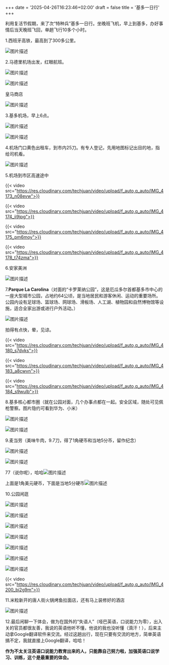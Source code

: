 +++
date = '2025-04-26T16:23:46+02:00'
draft = false
title = '基多一日行'
+++

利用复活节假期，来了次“特种兵”基多一日行。坐晚班飞机，早上到基多，办好事情后当天晚班飞回，单趟飞行10多个小时。
<!--more-->

1.西班牙高铁，最高到了300多公里。

![图片描述](https://res.cloudinary.com/techjuan/image/upload/v1745759752/78327EA8-DDCF-4ADD-A384-9EE7D89270FE_ossqcs.jpg)

2.马德里机场出发，红眼航班。

![图片描述](https://res.cloudinary.com/techjuan/image/upload/v1745759875/499847D5-10B1-4736-B757-880A193F898C_k7qjto.jpg)

![图片描述](https://res.cloudinary.com/techjuan/image/upload/v1745760035/40E28E97-7C62-4126-89D5-2E53DC95445D_n0ptxe.jpg)

皇马商店

![图片描述](https://res.cloudinary.com/techjuan/image/upload/v1745760090/8C5E9466-7D0C-4B07-8120-DAB0FB6FC4F1_yolljb.jpg)

3.基多机场，早上6点。

![图片描述](https://res.cloudinary.com/techjuan/image/upload/v1745760398/IMG_4171_iylqpx.jpg)

![图片描述](https://res.cloudinary.com/techjuan/image/upload/v1745760431/IMG_4172_nznsmt.jpg)

4.机场门口黄色出租车，到市内25刀。有专人登记，先用地图标记出目的地，指给司机看。

![图片描述](https://res.cloudinary.com/techjuan/image/upload/v1745759136/9ae0b61cd87087503b6f85e1f8e31a3b_qtvwzq.jpg)

5.机场到市区高速途中

{{< video src="https://res.cloudinary.com/techjuan/video/upload/f_auto,q_auto/IMG_4173_n08evw">}}

{{< video src="https://res.cloudinary.com/techjuan/video/upload/f_auto,q_auto/IMG_4174_ii9jpg">}}

{{< video src="https://res.cloudinary.com/techjuan/video/upload/f_auto,q_auto/IMG_4175_pm6moy">}}

{{< video src="https://res.cloudinary.com/techjuan/video/upload/f_auto,q_auto/IMG_4178_t74zma">}}

6.安家美洲

![图片描述](https://res.cloudinary.com/techjuan/image/upload/v1745761288/B8D5D7A8-9AE3-469A-A493-D3DC8398D648_dhsnbu.jpg)

7.**Parque La Carolina**（对面的“卡罗莱纳公园”，这是厄瓜多尔首都基多市中心的一座大型城市公园，​占地约64公顷，​是当地居民和游客休闲、运动的重要场所。​公园内设有足球场、篮球场、网球场、滑板场、人工湖、植物园和自然博物馆等设施，​适合全家出游或进行户外活动。）

![图片描述](https://res.cloudinary.com/techjuan/image/upload/v1745761990/928FABCF-9431-44CE-9923-DBB3301F0DC2_o5pmuq.jpg)

拍得有点快，晕，见谅。

{{< video src="https://res.cloudinary.com/techjuan/video/upload/f_auto,q_auto/IMG_4180_s7dvks">}}

{{< video src="https://res.cloudinary.com/techjuan/video/upload/f_auto,q_auto/IMG_4183_a8cwvn">}}

{{< video src="https://res.cloudinary.com/techjuan/video/upload/f_auto,q_auto/IMG_4184_s9wulb">}}

8.基多核心都市圈（就在公园对面，几个办事点都在一起。安全区域，随处可见佩枪警察。图片隐约可看到华为、小米）

![图片描述](https://res.cloudinary.com/techjuan/image/upload/v1745927446/IMG_4186_ppefaj.jpg)

![图片描述](https://res.cloudinary.com/techjuan/image/upload/v1745927481/IMG_4187_oqyizd.jpg)

9.麦当劳（美味牛肉，9.7刀，得了1角硬币和当地5分币，留作纪念）

![图片描述](https://res.cloudinary.com/techjuan/image/upload/v1745928198/ACA21D5B-0A9E-4FAD-871C-820724A2855E_vabtst.jpg)

![图片描述](https://res.cloudinary.com/techjuan/image/upload/v1745928217/39D4FB84-2647-463B-9EDF-E85D09771173_ovjfdn.jpg)

77（说你呢），哈哈![图片描述](https://res.cloudinary.com/techjuan/image/upload/v1745928272/8211850F-D5AD-42FD-BE0E-7AC6BFAE709A_t5rwq7.jpg)

上面是1角美元硬币，下面是当地5分硬币![图片描述](https://res.cloudinary.com/techjuan/image/upload/v1745928314/IMG_4252_o5gj4b.jpg)

10.公园闲逛

![图片描述](https://res.cloudinary.com/techjuan/image/upload/v1745928857/IMG_4192_pmtxj8.jpg)

![图片描述](https://res.cloudinary.com/techjuan/image/upload/v1745929160/IMG_4198_j8yf5y.jpg)


![图片描述](https://res.cloudinary.com/techjuan/image/upload/v1745929351/IMG_4201_mo0f77.jpg)

![图片描述](https://res.cloudinary.com/techjuan/image/upload/v1745929465/IMG_4203_kt7baj.jpg)

![图片描述](https://res.cloudinary.com/techjuan/image/upload/v1745929506/IMG_4207_rlmunu.jpg)

![图片描述](https://res.cloudinary.com/techjuan/image/upload/v1745929555/IMG_4206_ratm7z.jpg)

![图片描述](https://res.cloudinary.com/techjuan/image/upload/v1745929593/IMG_4208_qoacyi.jpg)

{{< video src="https://res.cloudinary.com/techjuan/video/upload/f_auto,q_auto/IMG_4200_bi2g9m">}}

11.米粒新开的唐人街火锅烤鱼拉面店，还有马上装修好的酒店

![图片描述](https://res.cloudinary.com/techjuan/image/upload/v1745929874/B068A6FE-04C0-427D-B8FC-2D5458690AB0_z9asl5.jpg)

12.最后闲聊一下体会，做为在国外的“失语人”（哑巴英语，口说能力为零），出入关的官员都很友善，我说的英语他听不懂，他说的我也没听懂（滴汗！），后来主动拿Google翻译软件来交流。经过这趟出行，现在只要有交流的地方，简单英语搞不定，我就直接上Google翻译，哈哈！

**作为不太关注英语口说能力教育出来的人，只能靠自己努力啦，加强英语口说学习、训练，这个是最重要的体会。**